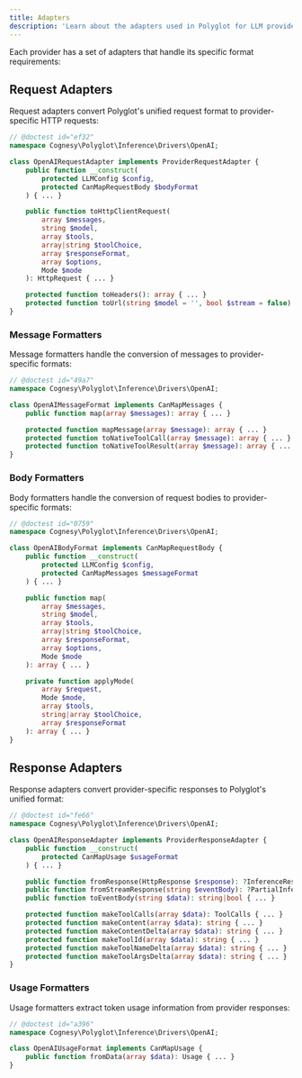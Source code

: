 ```yaml
---
title: Adapters
description: 'Learn about the adapters used in Polyglot for LLM providers.'
---
```


Each provider has a set of adapters that handle its specific format requirements:


## Request Adapters

Request adapters convert Polyglot's unified request format to provider-specific HTTP requests:

```php
// @doctest id="ef32"
namespace Cognesy\Polyglot\Inference\Drivers\OpenAI;

class OpenAIRequestAdapter implements ProviderRequestAdapter {
    public function __construct(
        protected LLMConfig $config,
        protected CanMapRequestBody $bodyFormat
    ) { ... }

    public function toHttpClientRequest(
        array $messages,
        string $model,
        array $tools,
        array|string $toolChoice,
        array $responseFormat,
        array $options,
        Mode $mode
    ): HttpRequest { ... }

    protected function toHeaders(): array { ... }
    protected function toUrl(string $model = '', bool $stream = false): string { ... }
}
```

### Message Formatters

Message formatters handle the conversion of messages to provider-specific formats:

```php
// @doctest id="49a7"
namespace Cognesy\Polyglot\Inference\Drivers\OpenAI;

class OpenAIMessageFormat implements CanMapMessages {
    public function map(array $messages): array { ... }

    protected function mapMessage(array $message): array { ... }
    protected function toNativeToolCall(array $message): array { ... }
    protected function toNativeToolResult(array $message): array { ... }
}
```


### Body Formatters

Body formatters handle the conversion of request bodies to provider-specific formats:

```php
// @doctest id="0759"
namespace Cognesy\Polyglot\Inference\Drivers\OpenAI;

class OpenAIBodyFormat implements CanMapRequestBody {
    public function __construct(
        protected LLMConfig $config,
        protected CanMapMessages $messageFormat
    ) { ... }

    public function map(
        array $messages,
        string $model,
        array $tools,
        array|string $toolChoice,
        array $responseFormat,
        array $options,
        Mode $mode
    ): array { ... }

    private function applyMode(
        array $request,
        Mode $mode,
        array $tools,
        string|array $toolChoice,
        array $responseFormat
    ): array { ... }
}
```


## Response Adapters

Response adapters convert provider-specific responses to Polyglot's unified format:

```php
// @doctest id="fe66"
namespace Cognesy\Polyglot\Inference\Drivers\OpenAI;

class OpenAIResponseAdapter implements ProviderResponseAdapter {
    public function __construct(
        protected CanMapUsage $usageFormat
    ) { ... }

    public function fromResponse(HttpResponse $response): ?InferenceResponse { ... }
    public function fromStreamResponse(string $eventBody): ?PartialInferenceResponse { ... }
    public function toEventBody(string $data): string|bool { ... }

    protected function makeToolCalls(array $data): ToolCalls { ... }
    protected function makeContent(array $data): string { ... }
    protected function makeContentDelta(array $data): string { ... }
    protected function makeToolId(array $data): string { ... }
    protected function makeToolNameDelta(array $data): string { ... }
    protected function makeToolArgsDelta(array $data): string { ... }
}
```



### Usage Formatters

Usage formatters extract token usage information from provider responses:

```php
// @doctest id="a396"
namespace Cognesy\Polyglot\Inference\Drivers\OpenAI;

class OpenAIUsageFormat implements CanMapUsage {
    public function fromData(array $data): Usage { ... }
}
```



